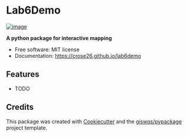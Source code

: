 # Lab6Demo


[![image](https://img.shields.io/pypi/v/lab6demo.svg)](https://pypi.python.org/pypi/lab6demo)


**A python package for interactive mapping**


-   Free software: MIT license
-   Documentation: https://crose26.github.io/lab6demo
    

## Features

-   TODO

## Credits

This package was created with [Cookiecutter](https://github.com/cookiecutter/cookiecutter) and the [giswqs/pypackage](https://github.com/giswqs/pypackage) project template.
